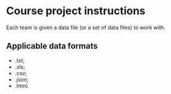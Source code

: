 # Course project instructions
Each team is given a data file (or a set of data files) to work with.
## **Applicable data formats** 
* .txt; 
* .xls; 
* .csv;
* .json;
* .html.


